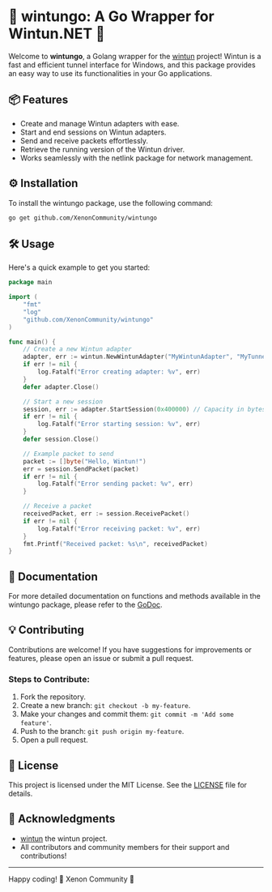 # 🎉 wintungo: A Go Wrapper for Wintun.NET 🚀

Welcome to **wintungo**, a Golang wrapper for the [wintun](https://www.wintun.net/) project! Wintun is a fast and efficient tunnel interface for Windows, and this package provides an easy way to use its functionalities in your Go applications.

## 📦 Features

- Create and manage Wintun adapters with ease.
- Start and end sessions on Wintun adapters.
- Send and receive packets effortlessly.
- Retrieve the running version of the Wintun driver.
- Works seamlessly with the netlink package for network management.

## ⚙️ Installation

To install the wintungo package, use the following command:

```bash
go get github.com/XenonCommunity/wintungo
```

## 🛠️ Usage
Here's a quick example to get you started:

```go
package main

import (
	"fmt"
	"log"
	"github.com/XenonCommunity/wintungo"
)

func main() {
	// Create a new Wintun adapter
	adapter, err := wintun.NewWintunAdapter("MyWintunAdapter", "MyTunnelType")
	if err != nil {
		log.Fatalf("Error creating adapter: %v", err)
	}
	defer adapter.Close()

	// Start a new session
	session, err := adapter.StartSession(0x400000) // Capacity in bytes (4 MB)
	if err != nil {
		log.Fatalf("Error starting session: %v", err)
	}
	defer session.Close()

	// Example packet to send
	packet := []byte("Hello, Wintun!")
	err = session.SendPacket(packet)
	if err != nil {
		log.Fatalf("Error sending packet: %v", err)
	}

	// Receive a packet
	receivedPacket, err := session.ReceivePacket()
	if err != nil {
		log.Fatalf("Error receiving packet: %v", err)
	}
	fmt.Printf("Received packet: %s\n", receivedPacket)
}
```

## 📜 Documentation

For more detailed documentation on functions and methods available in the wintungo package, please refer to the [GoDoc](https://pkg.go.dev/github.com/XenonCommunity/wintungo).

## 💡 Contributing

Contributions are welcome! If you have suggestions for improvements or features, please open an issue or submit a pull request.

### Steps to Contribute:

1. Fork the repository.
2. Create a new branch: `git checkout -b my-feature`.
3. Make your changes and commit them: `git commit -m 'Add some feature'`.
4. Push to the branch: `git push origin my-feature`.
5. Open a pull request.

## 📄 License

This project is licensed under the MIT License. See the [LICENSE](LICENSE) file for details.

## 🤝 Acknowledgments

- [wintun](https://www.wintun.net/) the wintun project.
- All contributors and community members for their support and contributions!

---

Happy coding! 🎊 Xenon Community 🎉
